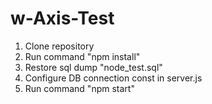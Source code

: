 # w-Axis-Test

1) Clone repository
2) Run command "npm install"
3) Restore sql dump "node_test.sql"
4) Configure DB connection const in server.js
5) Run command "npm start"
